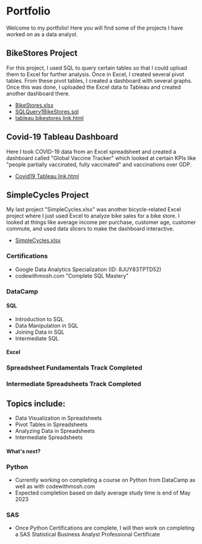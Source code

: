 # Portfolio

Welcome to my portfolio! Here you will find some of the projects I have worked on as a data analyst.

## BikeStores Project

For this project, I used SQL to query certain tables so that I could upload them to Excel for further analysis. Once in Excel, I created several pivot tables. From these pivot tables, I created a dashboard with several graphs. Once this was done, I uploaded the Excel data to Tableau and created another dashboard there.

* [BikeStores.xlsx](https://github.com/Clayharms/Portfolio/blob/main/BikeStores.xlsx)
* [SQLQuery1BikeStores.sql](https://github.com/Clayharms/Portfolio/blob/main/SQLQuery1BikeStores.sql)
* [tableau bikestores link.html](https://github.com/Clayharms/Portfolio/blob/main/tableau%20bikestores%20link.html)

## Covid-19 Tableau Dashboard

Here I took COVID-19 data from an Excel spreadsheet and created a dashboard called "Global Vaccine Tracker" which looked at certain KPIs like "people partially vaccinated, fully vaccinated" and vaccinations over GDP.

* [Covid19 Tableau link.html](https://github.com/Clayharms/Portfolio/blob/main/Covid19%20Tableau%20link.html)

## SimpleCycles Project

My last project "SimpleCycles.xlsx" was another bicycle-related Excel project where I just used Excel to analyze bike sales for a bike store. I looked at things like average income per purchase, customer age, customer commute, and used data slicers to make the dashboard interactive.

* [SimpleCycles.xlsx](https://github.com/Clayharms/Portfolio/blob/main/SimpleCycles.xlsx)

### Certifications

* Google Data Analytics Specialization (ID: 8JUY83TPTD52)
* codewithmosh.com "Complete SQL Mastery"

### DataCamp

#### SQL
* Introduction to SQL
* Data Manipulation in SQL
* Joining Data in SQL
* Intermediate SQL

#### Excel
### Spreadsheet Fundamentals Track Completed
### Intermediate Spreadsheets Track Completed
## Topics include:
* Data Visualization in Spreadsheets
* Pivot Tables in Spreadsheets
* Analyzing Data in Spreadsheets
* Intermediate Spreadsheets

#### What's next?

### Python

* Currently working on completing a course on Python from DataCamp as well as with codewithmosh.com
* Expected completion based on daily average study time is end of May 2023

### SAS

* Once Python Certifications are complete, I will then work on completing a SAS Statistical Business Analyst Professional Certificate
